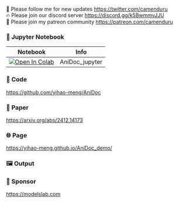 🐣 Please follow me for new updates https://twitter.com/camenduru <br />
🔥 Please join our discord server https://discord.gg/k5BwmmvJJU <br />
🥳 Please join my patreon community https://patreon.com/camenduru <br />

### 🍊 Jupyter Notebook

| Notebook | Info
| --- | --- |
[![Open In Colab](https://colab.research.google.com/assets/colab-badge.svg)](https://colab.research.google.com/github/camenduru/AniDoc-jupyter/blob/main/AniDoc_jupyter.ipynb) | AniDoc_jupyter

### 🧬 Code
https://github.com/yihao-meng/AniDoc

### 📄 Paper
https://arxiv.org/abs/2412.14173

### 🌐 Page
https://yihao-meng.github.io/AniDoc_demo/

### 🖼 Output


### 🏢 Sponsor
https://modelslab.com
